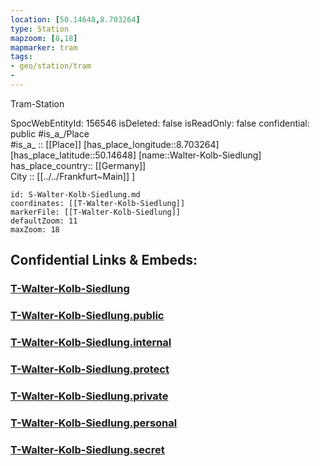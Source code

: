```yaml
---
location: [50.14648,8.703264] 
type: Station 
mapzoom: [8,18] 
mapmarker: tram 
tags:
- geo/station/tram
- 
---
```


Tram-Station

SpocWebEntityId: 156546
isDeleted: false
isReadOnly: false
confidential: public
#is_a_/Place  
#is_a_ :: [[Place]] 
[has_place_longitude::8.703264] 
[has_place_latitude::50.14648] 
[name::Walter-Kolb-Siedlung] 
has_place_country:: [[Germany]]  
City :: [[../../Frankfurt~Main]] ] 


```leaflet
id: S-Walter-Kolb-Siedlung.md
coordinates: [[T-Walter-Kolb-Siedlung]] 
markerFile: [[T-Walter-Kolb-Siedlung]] 
defaultZoom: 11 
maxZoom: 18
```


## Confidential Links & Embeds: 

### [T-Walter-Kolb-Siedlung](/_Standards/Earth/Continent/Europe/Europe~Central/Germany/Germany~West/Hessen/counties~Hessen/Frankfurt~Main/Stations-FFM~T/T-Walter-Kolb-Siedlung.md) 

### [T-Walter-Kolb-Siedlung.public](/_public/Earth/Continent/Europe/Europe~Central/Germany/Germany~West/Hessen/counties~Hessen/Frankfurt~Main/Stations-FFM~T/T-Walter-Kolb-Siedlung.public.md) 

### [T-Walter-Kolb-Siedlung.internal](/_internal/Earth/Continent/Europe/Europe~Central/Germany/Germany~West/Hessen/counties~Hessen/Frankfurt~Main/Stations-FFM~T/T-Walter-Kolb-Siedlung.internal.md) 

### [T-Walter-Kolb-Siedlung.protect](/_protect/Earth/Continent/Europe/Europe~Central/Germany/Germany~West/Hessen/counties~Hessen/Frankfurt~Main/Stations-FFM~T/T-Walter-Kolb-Siedlung.protect.md) 

### [T-Walter-Kolb-Siedlung.private](/_private/Earth/Continent/Europe/Europe~Central/Germany/Germany~West/Hessen/counties~Hessen/Frankfurt~Main/Stations-FFM~T/T-Walter-Kolb-Siedlung.private.md) 

### [T-Walter-Kolb-Siedlung.personal](/_personal/Earth/Continent/Europe/Europe~Central/Germany/Germany~West/Hessen/counties~Hessen/Frankfurt~Main/Stations-FFM~T/T-Walter-Kolb-Siedlung.personal.md) 

### [T-Walter-Kolb-Siedlung.secret](/_secret/Earth/Continent/Europe/Europe~Central/Germany/Germany~West/Hessen/counties~Hessen/Frankfurt~Main/Stations-FFM~T/T-Walter-Kolb-Siedlung.secret.md)

